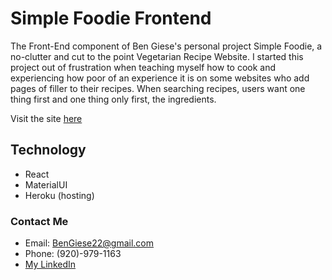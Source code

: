 # Simple Foodie Frontend

The Front-End component of Ben Giese's personal project Simple Foodie, a no-clutter and cut to the point Vegetarian Recipe Website. I started this project out of frustration when teaching myself how to cook and experiencing how poor of an experience it is on some websites who add pages of filler to their recipes. When searching recipes, users want one thing first and one thing only first, the ingredients. 

Visit the site [here](https://simple-foodie-frontend.herokuapp.com/)


## Technology

- React
- MaterialUI
- Heroku (hosting)

### Contact Me
- Email: BenGiese22@gmail.com
- Phone: (920)-979-1163
- [My LinkedIn](https://www.linkedin.com/in/benjamin-giese/)
